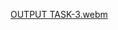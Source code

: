 [OUTPUT TASK-3.webm](https://github.com/user-attachments/assets/2796f7a9-5445-4d34-8b44-e40e2cec7a5a)
